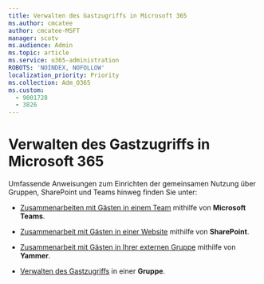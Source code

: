 ```yaml
---
title: Verwalten des Gastzugriffs in Microsoft 365
ms.author: cmcatee
author: cmcatee-MSFT
manager: scotv
ms.audience: Admin
ms.topic: article
ms.service: o365-administration
ROBOTS: 'NOINDEX, NOFOLLOW'
localization_priority: Priority
ms.collection: Adm_O365
ms.custom:
  - 9001728
  - 3826
---
```


# <a name="manage-guest-access-in-microsoft-365"></a>Verwalten des Gastzugriffs in Microsoft 365

Umfassende Anweisungen zum Einrichten der gemeinsamen Nutzung über Gruppen, SharePoint und Teams hinweg finden Sie unter: 

- [Zusammenarbeiten mit Gästen in einem Team](https://docs.microsoft.com/microsoft-365/solutions/collaborate-as-team) mithilfe von **Microsoft Teams**. 

- [Zusammenarbeit mit Gästen in einer Website](https://docs.microsoft.com/microsoft-365/solutions/collaborate-in-site) mithilfe von **SharePoint**. 

- [Zusammenarbeit mit Gästen in Ihrer externen Gruppe](https://docs.microsoft.com/yammer/work-with-external-users/create-and-manage-external-groups?redirectSourcePath=%252farticle%252f9ccd15ce-0efc-4dc1-81bc-4a424ab6f92a.aspx) mithilfe von **Yammer**. 

- [Verwalten des Gastzugriffs](https://docs.microsoft.com/microsoft-365/admin/create-groups/manage-guest-access-in-groups) in einer **Gruppe**.
